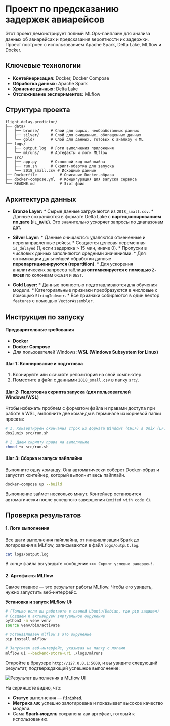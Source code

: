 # Проект по предсказанию задержек авиарейсов

Этот проект демонстрирует полный MLOps-пайплайн для анализа данных об авиарейсах и предсказания вероятности их задержки. Проект построен с использованием Apache Spark, Delta Lake, MLflow и Docker.

## Ключевые технологии
*   **Контейнеризация:** Docker, Docker Compose
*   **Обработка данных:** Apache Spark
*   **Хранение данных:** Delta Lake 
*   **Отслеживание экспериментов:** MLflow

## Структура проекта
```
flight-delay-predictor/
├── data/
│   ├── bronze/     # Слой для сырых, необработанных данных
│   ├── silver/     # Слой для очищенных, обогащенных данных
│   └── gold/       # Слой для данных, готовых к анализу и ML
├── logs/
│   ├── output.log  # Логи выполнения приложения
│   └── mlruns/     # Артефакты и логи MLflow
├── src/
│   ├── app.py      # Основной код пайплайна
│   ├── run.sh      # Скрипт-обертка для запуска
│   └── 2018_small.csv # Исходные данные
├── Dockerfile          # Описание Docker-образа
├── docker-compose.yml  # Конфигурация для запуска сервиса
└── README.md           # Этот файл
```

## Архитектура данных 

*    **Bronze Layer:**
    *   Сырые данные загружаются из `2018_small.csv`.
    *   Данные сохраняются в формате Delta Lake с **партиционированием по дате (`FL_DATE`)**. Это значительно ускоряет запросы по диапазонам дат.

*    **Silver Layer:**
    *   Данные очищаются: удаляются отмененные и перенаправленные рейсы.
    *   Создается целевая переменная `is_delayed` (1, если задержка > 15 мин, иначе 0).
    *   Пропуски в числовых данных заполняются средними значениями.
    *   Для оптимизации дальнейшей обработки данные **перепартиционируются (repartition)**.
    *   Для ускорения аналитических запросов таблица **оптимизируется с помощью `Z-ORDER`** по колонкам `ORIGIN` и `DEST`.

*    **Gold Layer:**
    *   Данные полностью подготавливаются для обучения модели.
    *   Категориальные признаки преобразуются в числовые с помощью `StringIndexer`.
    *   Все признаки собираются в один вектор `features` с помощью `VectorAssembler`.

## Инструкция по запуску

#### Предварительные требования
*   **Docker**
*   **Docker Compose**
*   Для пользователей Windows: **WSL (Windows Subsystem for Linux)**

#### Шаг 1: Клонирование и подготовка
1.  Клонируйте или скачайте репозиторий на свой компьютер.
2.  Поместите в файл с данными `2018_small.csv` в папку `src/`.

#### Шаг 2: Подготовка скрипта запуска (для пользователей Windows/WSL)
Чтобы избежать проблем с форматом файла и правами доступа при работе в WSL, выполните две команды в терминале из корневой папки проекта:
```bash
# 1. Конвертируем окончания строк из формата Windows (CRLF) в Unix (LF)
dos2unix src/run.sh

# 2. Даем скрипту права на выполнение
chmod +x src/run.sh
```

#### Шаг 3: Сборка и запуск пайплайна
Выполните одну команду. Она автоматически соберет Docker-образ и запустит контейнер, который выполнит весь пайплайн.
```bash
docker-compose up --build
```
Выполнение займет несколько минут. Контейнер остановится автоматически после успешного завершения (`exited with code 0`).

## Проверка результатов

#### 1. Логи выполнения
Все шаги выполнения пайплайна, от инициализации Spark до логирования в MLflow, записываются в файл `logs/output.log`.
```bash
cat logs/output.log
```
В конце файла вы увидите сообщение `>>> Скрипт успешно завершен!`.

#### 2. Артефакты MLflow
Самое главное — это результат работы MLflow. Чтобы его увидеть, нужно запустить веб-интерфейс.

**Установка и запуск MLflow UI:**
```bash
# (Только если вы работаете в свежей Ubuntu/Debian, где pip защищен)
# Создаем и активируем виртуальное окружение
python3 -m venv venv
source venv/bin/activate

# Устанавливаем mlflow в это окружение
pip install mlflow

# Запускаем веб-интерфейс, указывая на папку с логами
mlflow ui --backend-store-uri ./logs/mlruns
```

Откройте в браузере `http://127.0.0.1:5000`, и вы увидите следующий результат, подтверждающий успешное выполнение:

![Результат выполнения в MLflow UI](./mlflow_result.png)

На скриншоте видно, что:
- **Статус** выполнения — **`Finished`**.
- **Метрика `AUC`** успешно залогирована и показывает высокое качество модели.
- Сама **Spark-модель** сохранена как артефакт, готовый к использованию.
